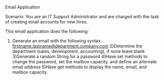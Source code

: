 Email Application

Scenario: You are an IT Support Administrator and are charged with the task of creating email accounts for new hires.

This email application does the following:
 1) Generate an email with the following syntax: firstname.lastname@department.company.com
 2)Determine the department (sales, development, accounting), if none leave blank
 3)Generate a random String for a password
 4)Have set methods to change the password, set the mailbox capacity, and define an alternate email address
 5)Have get methods to display the name, email, and mailbox capacity.
